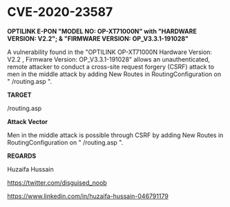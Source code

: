 # CVE-2020-23587

**OPTILINK E-PON "MODEL NO: OP-XT71000N" with "HARDWARE VERSION: V2.2"; & "FIRMWARE VERSION: OP_V3.3.1-191028"**  

A vulnerability found in the "OPTILINK OP-XT71000N Hardware Version: V2.2 , Firmware Version: OP_V3.3.1-191028" allows an unauthenticated, remote attacker to conduct a cross-site request forgery (CSRF) attack to men in the middle attack by adding New Routes in RoutingConfiguration on " /routing.asp ".

**TARGET**

/routing.asp


**Attack Vector**

Men in the middle attack is possible through CSRF by adding New Routes in RoutingConfiguration on " /routing.asp ".


**REGARDS**

Huzaifa Hussain

https://twitter.com/disguised_noob

https://www.linkedin.com/in/huzaifa-hussain-046791179

